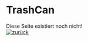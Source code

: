 # [](#header-1)TrashCan

Diese Seite existiert noch nicht!   
[![zurück](https://lanehd.github.io/arrow-back-icon.png)](../ "Klicke hier um zurückzugehen")
